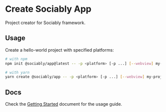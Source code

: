 # Create Sociably App

Project creator for Sociably framework.

## Usage

Create a hello-world project with specified platforms:

```bash
# with npm
npm init @sociably/app@latest -- -p <platform> [-p ...] [--webview] my-project

# with yarn
yarn create @sociably/app -- -p <platform> [-p ...] [--webview] my-project
```

## Docs

Check the [Getting Started](https://sociably.js.org/docs/#create-sociably-app)
document for the usage guide.
